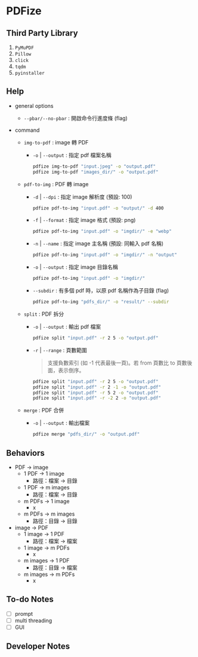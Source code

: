 # PDFize

## Third Party Library
  1. `PyMuPDF`
  2. `Pillow`
  3. `click`
  4. `tqdm`
  5. `pyinstaller`

## Help

+ general options

  + `--pbar/--no-pbar` : 開啟命令行進度條 (flag)

+ command

  + `img-to-pdf` : image 轉 PDF

    + `-o` | `--output` : 指定 pdf 檔案名稱
      ```bash
      pdfize img-to-pdf "input.jpeg" -o "output.pdf"
      pdfize img-to-pdf "images_dir/" -o "output.pdf"
      ```

  + `pdf-to-img` : PDF 轉 image

    + `-d` | `--dpi` : 指定 image 解析度 (預設: 100)
      ```bash
      pdfize pdf-to-img "input.pdf" -o "output/" -d 400
      ```

    + `-f` | `--format` : 指定 image 格式 (預設: png)
      ```bash
      pdfize pdf-to-img "input.pdf" -o "imgdir/" -e "webp"
      ```

    + `-n` | `--name` : 指定 image 主名稱 (預設: 同輸入 pdf 名稱)
      ```bash
      pdfize pdf-to-img "input.pdf" -o "imgdir/" -n "output"
      ```

    + `-o` | `--output` : 指定 image 目錄名稱
      ```bash
      pdfize pdf-to-img "input.pdf" -o "imgdir/"
      ```

    + `--subdir` : 有多個 pdf 時，以原 pdf 名稱作為子目錄 (flag)
      ```bash
      pdfize pdf-to-img "pdfs_dir/" -o "result/" --subdir
      ```

  + `split` : PDF 拆分

    + `-o` | `--output` : 輸出 pdf 檔案
      ```bash
      pdfize split "input.pdf" -r 2 5 -o "output.pdf"
      ```

    + `-r` | `--range` : 頁數範圍
      > 支援負數索引 (如 -1 代表最後一頁)。若 from 頁數比 to 頁數後面，表示倒序。
      ```bash
      pdfize split "input.pdf" -r 2 5 -o "output.pdf"
      pdfize split "input.pdf" -r 2 -1 -o "output.pdf"
      pdfize split "input.pdf" -r 5 2 -o "output.pdf"
      pdfize split "input.pdf" -r -2 2 -o "output.pdf"
      ```

  + `merge` : PDF 合併

    + `-o` | `--output` : 輸出檔案
      ```bash
      pdfize merge "pdfs_dir/" -o "output.pdf"
      ```

## Behaviors

+ PDF -> image
  + 1 PDF -> 1 image
    + 路徑：檔案 -> 目錄
  + 1 PDF -> m images
    + 路徑：檔案 -> 目錄
  + m PDFs -> 1 image
    + x
  + m PDFs -> m images
    + 路徑：目錄 -> 目錄
+ image -> PDF
  + 1 image -> 1 PDF
    + 路徑：檔案 -> 檔案
  + 1 image -> m PDFs
    + x
  + m images -> 1 PDF
    + 路徑：目錄 -> 檔案
  + m images -> m PDFs
    + x

## To-do Notes
  + [ ] prompt
  + [ ] multi threading
  + [ ] GUI

## Developer Notes
